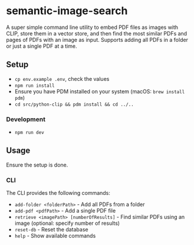 # semantic-image-search

A super simple command line utility to embed PDF files as images with CLIP, store them in a vector store, and then find the most similar PDFs and pages of PDFs with an image as input. Supports adding all PDFs in a folder or just a single PDF at a time.

## Setup

- `cp env.example .env`, check the values
- `npm run install`
- Ensure you have PDM installed on your system (macOS: `brew install pdm`)
- `cd src/python-clip && pdm install && cd ../..`

### Development

- `npm run dev`

## Usage

Ensure the setup is done.

### CLI

The CLI provides the following commands:

- `add-folder <folderPath>` - Add all PDFs from a folder
- `add-pdf <pdfPath>` - Add a single PDF file
- `retrieve <imagePath> [numberOfResults]` - Find similar PDFs using an image (optional: specify number of results)
- `reset-db` - Reset the database
- `help` - Show available commands
